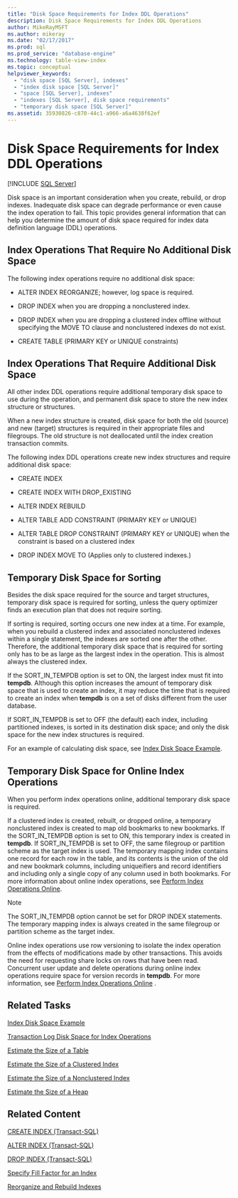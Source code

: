 ```yaml
---
title: "Disk Space Requirements for Index DDL Operations"
description: Disk Space Requirements for Index DDL Operations
author: MikeRayMSFT
ms.author: mikeray
ms.date: "02/17/2017"
ms.prod: sql
ms.prod_service: "database-engine"
ms.technology: table-view-index
ms.topic: conceptual
helpviewer_keywords:
  - "disk space [SQL Server], indexes"
  - "index disk space [SQL Server]"
  - "space [SQL Server], indexes"
  - "indexes [SQL Server], disk space requirements"
  - "temporary disk space [SQL Server]"
ms.assetid: 35930826-c870-44c1-a966-a6a4638f62ef
---
```

# Disk Space Requirements for Index DDL Operations
 [!INCLUDE [SQL Server](../../includes/applies-to-version/sqlserver.md)]

  Disk space is an important consideration when you create, rebuild, or drop indexes. Inadequate disk space can degrade performance or even cause the index operation to fail. This topic provides general information that can help you determine the amount of disk space required for index data definition language (DDL) operations.  
  
## Index Operations That Require No Additional Disk Space  
 The following index operations require no additional disk space:  
  
-   ALTER INDEX REORGANIZE; however, log space is required.  
  
-   DROP INDEX when you are dropping a nonclustered index.  
  
-   DROP INDEX when you are dropping a clustered index offline without specifying the MOVE TO clause and nonclustered indexes do not exist.  
  
-   CREATE TABLE (PRIMARY KEY or UNIQUE constraints)  
  
## Index Operations That Require Additional Disk Space  
 All other index DDL operations require additional temporary disk space to use during the operation, and permanent disk space to store the new index structure or structures.  
  
 When a new index structure is created, disk space for both the old (source) and new (target) structures is required in their appropriate files and filegroups. The old structure is not deallocated until the index creation transaction commits.  
  
 The following index DDL operations create new index structures and require additional disk space:  
  
-   CREATE INDEX  
  
-   CREATE INDEX WITH DROP_EXISTING  
  
-   ALTER INDEX REBUILD  
  
-   ALTER TABLE ADD CONSTRAINT (PRIMARY KEY or UNIQUE)  
  
-   ALTER TABLE DROP CONSTRAINT (PRIMARY KEY or UNIQUE) when the constraint is based on a clustered index  
  
-   DROP INDEX MOVE TO (Applies only to clustered indexes.)  
  
## Temporary Disk Space for Sorting  
 Besides the disk space required for the source and target structures, temporary disk space is required for sorting, unless the query optimizer finds an execution plan that does not require sorting.  
  
 If sorting is required, sorting occurs one new index at a time. For example, when you rebuild a clustered index and associated nonclustered indexes within a single statement, the indexes are sorted one after the other. Therefore, the additional temporary disk space that is required for sorting only has to be as large as the largest index in the operation. This is almost always the clustered index.  
  
 If the SORT_IN_TEMPDB option is set to ON, the largest index must fit into **tempdb**. Although this option increases the amount of temporary disk space that is used to create an index, it may reduce the time that is required to create an index when **tempdb** is on a set of disks different from the user database.  
  
 If SORT_IN_TEMPDB is set to OFF (the default) each index, including partitioned indexes, is sorted in its destination disk space; and only the disk space for the new index structures is required.  
  
 For an example of calculating disk space, see [Index Disk Space Example](../../relational-databases/indexes/index-disk-space-example.md).  
  
## Temporary Disk Space for Online Index Operations  
 When you perform index operations online, additional temporary disk space is required.  
  
 If a clustered index is created, rebuilt, or dropped online, a temporary nonclustered index is created to map old bookmarks to new bookmarks. If the SORT_IN_TEMPDB option is set to ON, this temporary index is created in **tempdb**. If SORT_IN_TEMPDB is set to OFF, the same filegroup or partition scheme as the target index is used. The temporary mapping index contains one record for each row in the table, and its contents is the union of the old and new bookmark columns, including uniqueifiers and record identifiers and including only a single copy of any column used in both bookmarks. For more information about online index operations, see [Perform Index Operations Online](../../relational-databases/indexes/perform-index-operations-online.md).  
  
> [!NOTE]  
>  The SORT_IN_TEMPDB option cannot be set for DROP INDEX statements. The temporary mapping index is always created in the same filegroup or partition scheme as the target index.  
  
 Online index operations use row versioning to isolate the index operation from the effects of modifications made by other transactions. This avoids the need for requesting share locks on rows that have been read. Concurrent user update and delete operations during online index operations require space for version records in **tempdb**. For more information, see [Perform Index Operations Online](../../relational-databases/indexes/perform-index-operations-online.md) .  
  
## Related Tasks  
 [Index Disk Space Example](../../relational-databases/indexes/index-disk-space-example.md)  
  
 [Transaction Log Disk Space for Index Operations](../../relational-databases/indexes/transaction-log-disk-space-for-index-operations.md)  
  
 [Estimate the Size of a Table](../../relational-databases/databases/estimate-the-size-of-a-table.md)  
  
 [Estimate the Size of a Clustered Index](../../relational-databases/databases/estimate-the-size-of-a-clustered-index.md)  
  
 [Estimate the Size of a Nonclustered Index](../../relational-databases/databases/estimate-the-size-of-a-nonclustered-index.md)  
  
 [Estimate the Size of a Heap](../../relational-databases/databases/estimate-the-size-of-a-heap.md)  
  
## Related Content  
 [CREATE INDEX &#40;Transact-SQL&#41;](../../t-sql/statements/create-index-transact-sql.md)  
  
 [ALTER INDEX &#40;Transact-SQL&#41;](../../t-sql/statements/alter-index-transact-sql.md)  
  
 [DROP INDEX &#40;Transact-SQL&#41;](../../t-sql/statements/drop-index-transact-sql.md)  
  
 [Specify Fill Factor for an Index](../../relational-databases/indexes/specify-fill-factor-for-an-index.md)  
  
 [Reorganize and Rebuild Indexes](../../relational-databases/indexes/reorganize-and-rebuild-indexes.md)  
  
  
